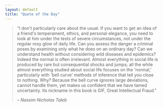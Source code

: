 ```yaml
---
layout: default
title: "Quote of the Day"
---
```


> "I don't particularly care about the usual. If you want to get an idea of a friend's temperament, ethics, and personal elegance, you need to look at him under the tests of 
>  severe circumstances, not under the regular rosy glow of daily life. Can you assess the danger a criminal poses by examining only what he does on an ordinary day? Can we
>  understand health without considering wild diseases and epidemics? Indeed the normal is often irrelevant. Almost everything in social life is produced by rare but consequential
>  shocks and jumps; all the while almost everything studied about social life focuses on the 'normal,' particularly with 'bell curve' methods of inference that tell you close to
>  nothing. Why? Because the bell curve ignores large deviations, cannot handle them, yet makes us confident that we have tamed uncertainty. Its nickname in this book is GIF,
>  Great Intellectual Fraud."
> 
> – _Nassim Nicholas Taleb_
